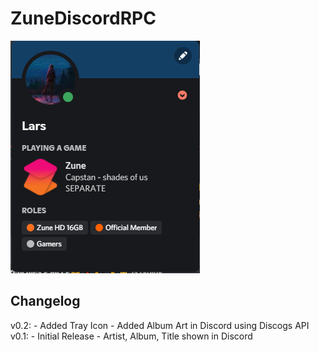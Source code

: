 # ZuneDiscordRPC

![Discord Screenshot](/screenshots/discord.png)

## Changelog
v0.2:
    - Added Tray Icon
    - Added Album Art in Discord using Discogs API
v0.1:
    - Initial Release
    - Artist, Album, Title shown in Discord
